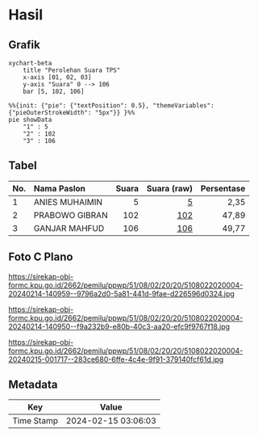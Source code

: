 # Hasil

## Grafik

```mermaid
xychart-beta
    title "Perolehan Suara TPS"
    x-axis [01, 02, 03]
    y-axis "Suara" 0 --> 106
    bar [5, 102, 106]
```

```mermaid
%%{init: {"pie": {"textPosition": 0.5}, "themeVariables": {"pieOuterStrokeWidth": "5px"}} }%%
pie showData
    "1" : 5
    "2" : 102
    "3" : 106
```

## Tabel

| No. | Nama Paslon    | Suara | Suara (raw) | Persentase |
|:--- |:-------------- | -----:| -----------:| ----------:|
| 1   | ANIES MUHAIMIN | 5     | [5][p-1]    | 2,35       |
| 2   | PRABOWO GIBRAN | 102   | [102][p-2]  | 47,89      |
| 3   | GANJAR MAHFUD  | 106   | [106][p-3]  | 49,77      |


[p-1]: https://github.com/gigit-pemilu/pemilu-2024-51-bali/blob/main/pilpres/hitung-suara/sub/51-bali/sub/08-buleleng/sub/02-seririt/sub/2020-kalisada/sub/004-tps/sub/paslon-1.txt
[p-2]: https://github.com/gigit-pemilu/pemilu-2024-51-bali/blob/main/pilpres/hitung-suara/sub/51-bali/sub/08-buleleng/sub/02-seririt/sub/2020-kalisada/sub/004-tps/sub/paslon-2.txt
[p-3]: https://github.com/gigit-pemilu/pemilu-2024-51-bali/blob/main/pilpres/hitung-suara/sub/51-bali/sub/08-buleleng/sub/02-seririt/sub/2020-kalisada/sub/004-tps/sub/paslon-3.txt

## Foto C Plano

https://sirekap-obj-formc.kpu.go.id/2662/pemilu/ppwp/51/08/02/20/20/5108022020004-20240214-140959--9796a2d0-5a81-441d-9fae-d226596d0324.jpg

https://sirekap-obj-formc.kpu.go.id/2662/pemilu/ppwp/51/08/02/20/20/5108022020004-20240214-140950--f9a232b9-e80b-40c3-aa20-efc9f9767f18.jpg

https://sirekap-obj-formc.kpu.go.id/2662/pemilu/ppwp/51/08/02/20/20/5108022020004-20240215-001717--283ce680-6ffe-4c4e-9f91-379140fcf61d.jpg


## Metadata

| Key        | Value               |
| ---------- | ------------------- |
| Time Stamp | 2024-02-15 03:06:03 |



